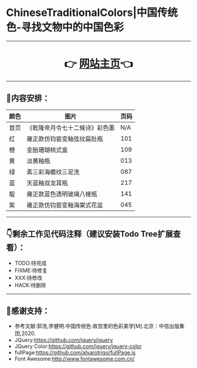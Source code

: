 # ChineseTraditionalColors|中国传统色-寻找文物中的中国色彩

---

# <center>👉 [网站主页](https://rzerofour.github.io/ChineseTraditionalColors/)👈</center>

---

## 📕内容安排：
| 颜色 | 图片                           | 页码 |
| ---- | ------------------------------ | ---- |
| 首页 | 《乾隆帝月令七十二候诗》彩色墨 | N/A  |
| 红   | 雍正款仿钧窑变釉弦纹扁肚瓶     | 101  |
| 橙   | 金胎珊瑚桃式盒                 | 109  |
| 黄   | 淡黄釉瓶                       | 013  |
| 绿   | 素三彩海蟾纹三足洗             | 087  |
| 蓝   | 天蓝釉双龙耳瓶                 | 217  |
| 靛   | 雍正款蓝色透明玻璃八棱瓶       | 141  |
| 紫   | 雍正款仿钧窑变釉海棠式花盆     | 045  |

---

## 👇剩余工作见代码注释（建议安装Todo Tree扩展查看）：
 - TODO:待完成
 - FIXME:待修复
 - XXX:待修改
 - HACK:待删除
  
---

## 💖感谢支持：
 - 参考文献:郭浩,李健明.中国传统色·故宫里的色彩美学[M].北京：中信出版集团,2020.
 - JQuery:https://github.com/jquery/jquery
 - JQuery Color:https://github.com/jquery/jquery-color
 - fullPage:https://github.com/alvarotrigo/fullPage.js
 - Font Awesome:http://www.fontawesome.com.cn/